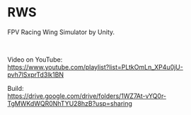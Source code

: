 # RWS
FPV Racing Wing Simulator by Unity.

<br/>

Video on YouTube:<br/>
https://www.youtube.com/playlist?list=PLtkOmLn_XP4u0jU-pvh7lSxprTd3lk1BN


Build:<br/>
https://drive.google.com/drive/folders/1WZ7At-vYQ0r-TgMWKdWQR0NhTYU28hzB?usp=sharing
